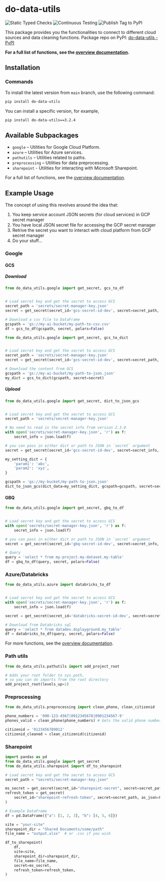 # do-data-utils

![Static Typed Checks](https://github.com/anuponwa/do-data-utils/actions/workflows/static-checking.yml/badge.svg)
![Continuous Testing](https://github.com/anuponwa/do-data-utils/actions/workflows/continuous-testing.yml/badge.svg)
![Publish Tag to PyPI](https://github.com/anuponwa/do-data-utils/actions/workflows/publish-tag-to-pypi.yml/badge.svg)

This package provides you the functionalities to connect to different cloud sources and data cleaning functions.
Package repo on PyPI: [do-data-utils - PyPI](https://pypi.org/project/do-data-utils/)

**For a full list of functions, see the [overview documentation](https://github.com/anuponwa/do-data-utils/blob/main/docs/overview.md).**

## Installation

### Commands

To install the latest version from `main` branch, use the following command:
```bash
pip install do-data-utils
```
You can install a specific version, for example,
```bash
pip install do-data-utils==3.2.4
```

## Available Subpackages
- `google` – Utilities for Google Cloud Platform.
- `azure` – Utilities for Azure services.
- `pathutils` – Utilities related to paths.
- `preprocessing` – Utilities for data preprocessing.
- `sharepoint` - Utilities for interacting with Microsoft Sharepoint.

For a full list of functions, see the [overview documentation](https://github.com/anuponwa/do-data-utils/blob/main/docs/overview.md).


## Example Usage

The concept of using this revolves around the idea that:
1. You keep service account JSON secrets (for cloud services) in GCP secret manager
2. You have local JSON secret file for accessing the GCP secret manager
3. Retrive the secret you want to interact with cloud platform from GCP secret manager
4. Do your stuff...


### Google

#### GCS
##### Download

```python
from do_data_utils.google import get_secret, gcs_to_df


# Load secret key and get the secret to access GCS
secret_path = 'secrets/secret-manager-key.json'
secret = get_secret(secret_id='gcs-secret-id-dev', secret=secret_path, as_json=True)

# Download a csv file to DataFrame
gcspath = 'gs://my-ai-bucket/my-path-to-csv.csv'
df = gcs_to_df(gcspath, secret, polars=False)
```


```python
from do_data_utils.google import get_secret, gcs_to_dict


# Load secret key and get the secret to access GCS
secret_path = 'secrets/secret-manager-key.json'
secret = get_secret(secret_id='gcs-secret-id-dev', secret=secret_path, as_json=True)

# Download the content from GCS
gcspath = 'gs://my-ai-bucket/my-path-to-json.json'
my_dict = gcs_to_dict(gcspath, secret=secret)
```

##### Upload
```python
from do_data_utils.google import get_secret, dict_to_json_gcs


# Load secret key and get the secret to access GCS
secret_path = 'secrets/secret-manager-key.json'

# No need to read in the secret info from version 2.3.0
with open('secrets/secret-manager-key.json', 'r') as f:
    secret_info = json.load(f)

# you can pass in either dict or path to JSON in `secret` argument
secret = get_secret(secret_id='gcs-secret-id-dev', secret=secret_info, as_json=True) 

my_setting_dict = {
    'param1': 'abc',
    'param2': 'xyz',
}

gcspath = 'gs://my-bucket/my-path-to-json.json'
dict_to_json_gcs(dict_data=my_setting_dict, gcspath=gcspath, secret=secret)
```

#### GBQ

```python
from do_data_utils.google import get_secret, gbq_to_df


# Load secret key and get the secret to access GCS
with open('secrets/secret-manager-key.json', 'r') as f:
    secret_info = json.load(f)

# you can pass in either dict or path to JSON in `secret` argument
secret = get_secret(secret_id='gbq-secret-id-dev', secret=secret_info, as_json=True)

# Query
query = 'select * from my-project.my-dataset.my-table'
df = gbq_to_df(query, secret, polars=False)
```


### Azure/Databricks

```python
from do_data_utils.azure import databricks_to_df


# Load secret key and get the secret to access GCS
with open('secrets/secret-manager-key.json', 'r') as f:
    secret_info = json.load(f)

secret = get_secret(secret_id='databricks-secret-id-dev', secret=secret_info, as_json=True)

# Download from Databricks sql
query = 'select * from datadev.dsplayground.my_table'
df = databricks_to_df(query, secret, polars=False)
```

For more functions, see the [overview documentation](https://github.com/anuponwa/do-data-utils/blob/main/docs/overview.md).

### Path utils

```python
from do_data_utils.pathutils import add_project_root

# Adds your root folder to sys.path,
# so you can do imports from the root directory
add_project_root(levels_up=1)
```


### Preprocessing

```python
from do_data_utils.preprocessing import clean_phone, clean_citizenid

phone_numbers = '090-123-4567|0912345678|0901234567-9'
phones_valid = clean_phone(phone_numbers) # Gets the valid phone numbers

citizenid = '0123456789012'
citizenid_cleaned = clean_citizenid(citizenid)
```

### Sharepoint

```python
import pandas as pd
from do_data_utils.google import get_secret
from do_data_utils.sharepoint import df_to_sharepoint

# Load secret key and get the secret to access GCS
secret_path = "secrets/secret-manager-key.json"

ms_secret = get_secret(secret_id="sharepoint-secret", secret=secret_path, as_json=True)
refresh_token = get_secret(
    secret_id="sharepoint-refresh-token", secret=secret_path, as_json=False
)

# Example DataFrame
df = pd.DataFrame({"a": [1, 2, 3], "b": [4, 5, 6]})

site = "your-site"
sharepoint_dir = "Shared Documents/some/path"
file_name = "output.xlsx"  # or .csv if you wish

df_to_sharepoint(
    df,
    site=site,
    sharepoint_dir=sharepoint_dir,
    file_name=file_name,
    secret=ms_secret,
    refresh_token=refresh_token,
)
```